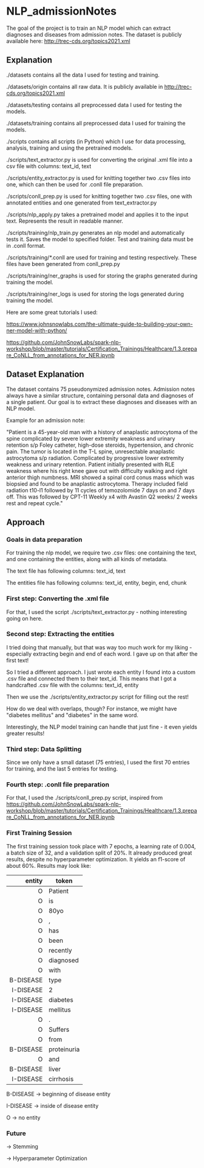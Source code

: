 # NLP_admissionNotes
The goal of the project is to train an NLP model which can extract diagnoses and diseases from admission notes. The dataset is publicly available here: http://trec-cds.org/topics2021.xml

## Explanation

./datasets contains all the data I used for testing and training.

./datasets/origin contains all raw data. It is publicly available in http://trec-cds.org/topics2021.xml

./datasets/testing contains all preprocessed data I used for testing the models.

./datasets/training contains all preprocessed data I used for training the models.


./scripts contains all scripts (in Python) which I use for data processing, analysis, training and using the pretrained models.

./scripts/text_extractor.py is used for converting the original .xml file into a csv file with columns: text_id, text

./scripts/entity_extractor.py is used for knitting together two .csv files into one, which can then be used for .conll file preparation.

./scripts/conll_prep.py is used for knitting together two .csv files, one with annotated entities and one generated from text_extractor.py

./scripts/nlp_apply.py takes a pretrained model and applies it to the input text. Represents the result in readable manner.

./scripts/training/nlp_train.py generates an nlp model and automatically tests it. Saves the model to specified folder. Test and training data must be in .conll format.

./scripts/training/*.conll are used for training and testing respectively. These files have been generated from conll_prep.py

./scripts/training/ner_graphs is used for storing the graphs generated during training the model.

./scripts/training/ner_logs is used for storing the logs generated during training the model.


Here are some great tutorials I used:

https://www.johnsnowlabs.com/the-ultimate-guide-to-building-your-own-ner-model-with-python/

https://github.com/JohnSnowLabs/spark-nlp-workshop/blob/master/tutorials/Certification_Trainings/Healthcare/1.3.prepare_CoNLL_from_annotations_for_NER.ipynb

## Dataset Explanation

The dataset contains 75 pseudonymized admission notes. Admission notes always have a similar structure, containing personal data and diagnoses of a single patient. Our goal is to extract these diagnoses and diseases with an NLP model.

Example for an admission note:


"Patient is a 45-year-old man with a history of anaplastic astrocytoma of the spine complicated by severe lower extremity weakness and urinary retention s/p Foley catheter, high-dose steroids, hypertension, and chronic pain. The tumor is located in the T-L spine, unresectable anaplastic astrocytoma s/p radiation. Complicated by progressive lower extremity weakness and urinary retention. Patient initially presented with RLE weakness where his right knee gave out with difficulty walking and right anterior thigh numbness. MRI showed a spinal cord conus mass which was biopsied and found to be anaplastic astrocytoma. Therapy included field radiation t10-l1 followed by 11 cycles of temozolomide 7 days on and 7 days off. This was followed by CPT-11 Weekly x4 with Avastin Q2 weeks/ 2 weeks rest and repeat cycle."

## Approach

### Goals in data preparation

For training the nlp model, we require two .csv files: one containing the text, and one containing the entities, along with all kinds of metadata.

The text file has following columns: text_id, text

The entities file has following columns: text_id, entity, begin, end, chunk

### First step: Converting the .xml file

For that, I used the script ./scripts/text_extractor.py - nothing interesting going on here.

### Second step: Extracting the entities

I tried doing that manually, but that was way too much work for my liking - especially extracting begin and end of each word. I gave up on that after the first text!

So I tried a different approach. I just wrote each entity I found into a custom .csv file and connected them to their text_id. This means that I got a handcrafted .csv file with the columns: text_id, entity

Then we use the ./scripts/entity_extractor.py script for filling out the rest!

How do we deal with overlaps, though? For instance, we might have "diabetes mellitus" and "diabetes" in the same word.

Interestingly, the NLP model training can handle that just fine - it even yields greater results!

### Third step: Data Splitting

Since we only have a small dataset (75 entries), I used the first 70 entries for training, and the last 5 entries for testing.

### Fourth step: .conll file preparation

For that, I used the ./scripts/conll_prep.py script, inspired from https://github.com/JohnSnowLabs/spark-nlp-workshop/blob/master/tutorials/Certification_Trainings/Healthcare/1.3.prepare_CoNLL_from_annotations_for_NER.ipynb

### First Training Session

The first training session took place with 7 epochs, a learning rate of 0.004, a batch size of 32, and a validation split of 20%. It already produced great results, despite no hyperparameter optimization. It yields an f1-score of about 60%. Results may look like:
                                                     
|   entity|      token|
|-----:|-----------|
|        O|    Patient|
|        O|         is|
|        O|       80yo|
|        O|          ,|
|        O|        has|
|        O|       been|
|        O|   recently|
|        O|  diagnosed|
|        O|       with|
|B-DISEASE|       type|
|I-DISEASE|          2|
|I-DISEASE|   diabetes|
|I-DISEASE|   mellitus|
|        O|          .|
|        O|    Suffers|
|        O|       from|
|B-DISEASE|proteinuria|
|        O|        and|
|B-DISEASE|      liver|
|I-DISEASE|  cirrhosis|


B-DISEASE -> beginning of disease entity

I-DISEASE -> inside of disease entity

O -> no entity

### Future

-> Stemming

-> Hyperparameter Optimization
